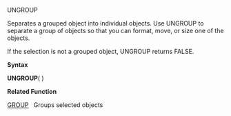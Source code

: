 UNGROUP

Separates a grouped object into individual objects. Use UNGROUP to
separate a group of objects so that you can format, move, or size one of
the objects.

If the selection is not a grouped object, UNGROUP returns FALSE.

**Syntax**

**UNGROUP**( )

**Related Function**

[GROUP](GROUP.md)   Groups selected objects


